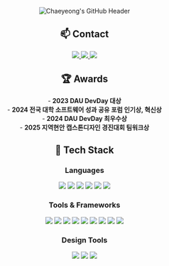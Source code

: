 <p align="center">
  <img src="https://github.com/user-attachments/assets/5e863d51-17fb-487c-9b2b-0ca96a240f43" alt="Chaeyeong's GitHub Header" />
</p>

<h2 align="center">📫 Contact</h2>

<p align="center">
  <a href="mailto:codud1704@gmail.com">
    <img src="https://img.shields.io/badge/Gmail-D14836?style=for-the-badge&logo=gmail&logoColor=white"/>
  </a>
  <a href="mailto:codud1704@naver.com">
    <img src="https://img.shields.io/badge/NaverMail-03C75A?style=for-the-badge&logo=naver&logoColor=white"/>
  </a>
  <a href="mailto:2244061@donga.ac.kr">
    <img src="https://img.shields.io/badge/DongA Mail-003478?style=for-the-badge&logo=mail-dot-ru&logoColor=white"/>
  </a>
</p>

<h2 align="center">🏆 Awards</h2>

<p align="center">
- <strong>2023 DAU DevDay 대상</strong><br/>
- <strong>2024 전국 대학 소프트웨어 성과 공유 포럼 인기상, 혁신상</strong><br/>
- <strong>2024 DAU DevDay 최우수상</strong><br/>
- <strong>2025 지역현안 캡스톤디자인 경진대회 팀워크상</strong>
</p>

<h2 align="center">🧩 Tech Stack</h2>

<h3 align="center">Languages</h3>
<p align="center">
  <img src="https://img.shields.io/badge/Python-3776AB?style=for-the-badge&logo=Python&logoColor=white"/>
  <img src="https://img.shields.io/badge/C++-00599C?style=for-the-badge&logo=C%2B%2B&logoColor=white"/>
  <img src="https://img.shields.io/badge/C%23-239120?style=for-the-badge&logo=c-sharp&logoColor=white"/>
  <img src="https://img.shields.io/badge/JavaScript-F7DF1E?style=for-the-badge&logo=JavaScript&logoColor=black"/>
  <img src="https://img.shields.io/badge/HTML5-E34F26?style=for-the-badge&logo=html5&logoColor=white"/>
  <img src="https://img.shields.io/badge/CSS3-1572B6?style=for-the-badge&logo=css3&logoColor=white"/>
</p>

<h3 align="center">Tools & Frameworks</h3>
<p align="center">
  <img src="https://img.shields.io/badge/Unity-000000?style=for-the-badge&logo=unity&logoColor=white"/>
  <img src="https://img.shields.io/badge/OpenGL-5586A4?style=for-the-badge&logo=opengl&logoColor=white"/>
  <img src="https://img.shields.io/badge/Streamlit-FF4B4B?style=for-the-badge&logo=streamlit&logoColor=white"/>
  <img src="https://img.shields.io/badge/Firebase-FFCA28?style=for-the-badge&logo=firebase&logoColor=black"/>
  <img src="https://img.shields.io/badge/Git-F05032?style=for-the-badge&logo=git&logoColor=white"/>
  <img src="https://img.shields.io/badge/GitHub-181717?style=for-the-badge&logo=github&logoColor=white"/>
  <img src="https://img.shields.io/badge/Node.js-339933?style=for-the-badge&logo=node.js&logoColor=white"/>
  <img src="https://img.shields.io/badge/MongoDB-47A248?style=for-the-badge&logo=MongoDB&logoColor=white"/>
  <img src="https://img.shields.io/badge/PyTorch-EE4C2C?style=for-the-badge&logo=PyTorch&logoColor=white"/>
</p>

<h3 align="center">Design Tools</h3>
<p align="center">
  <img src="https://img.shields.io/badge/Photoshop-31A8FF?style=for-the-badge&logo=adobephotoshop&logoColor=white"/>
  <img src="https://img.shields.io/badge/Aseprite-7D929E?style=for-the-badge&logo=aseprite&logoColor=white"/>
  <img src="https://img.shields.io/badge/Figma-F24E1E?style=for-the-badge&logo=figma&logoColor=white"/>
</p>



